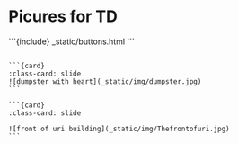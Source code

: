 # Picures for TD 

<div id="slideshow">
```{include} _static/buttons.html
```

````{card-carousel} 2

```{card} 
:class-card: slide
![dumpster with heart](_static/img/dumpster.jpg)
```

```{card} 
:class-card: slide

![front of uri building](_static/img/Thefrontofuri.jpg)
```

````

</div>